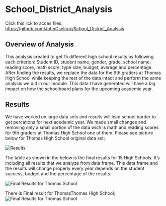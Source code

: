 # School_District_Analysis
Click this lick to acces files: https://github.com/JohnCselcuk/School_District_Analysis
## Overview of Analysis
This analysis created to get 15 different high school results by following each criterion: Student ID, student name, gender, grade, school name, reading score, math score, type size, budget, average and percentage. After finding the results, we replace the data for the 9th graders at Thomas High School while keeping the rest of the data intact and perform the same analysis we did in our module. This data I have generated will have a big impact on how the schoolboard plans for the upcoming academic year.

## Results
We have worked on large data sets and results will lead school border to get percations for next acedemic year. We made small changes and removing only a small portion of the data wich is math and reading scores for 9th graders at Thomas High School one of them. Please see picture below for Thomas High School original data set; 

![Results](https://user-images.githubusercontent.com/85411967/134785260-3ab42d6f-31b0-4b4b-94ec-05bd15f70980.png)

The table as shown in the below is the final results for 15 High Schools. It’s including all results that we analyze from data frame. This data frame and the results will change properly every year depends on the student success, budget and the percentage of the results.

![Final Results for Thomas School](https://user-images.githubusercontent.com/85411967/134785679-98cd24c8-0486-4e32-b7a4-bf9319db973e.png)

There is Final result for ThomasThomas High School;
![Final Results for Thomas School](https://user-images.githubusercontent.com/85411967/134785520-b80d408d-7691-4121-93df-477bd6485976.png)
